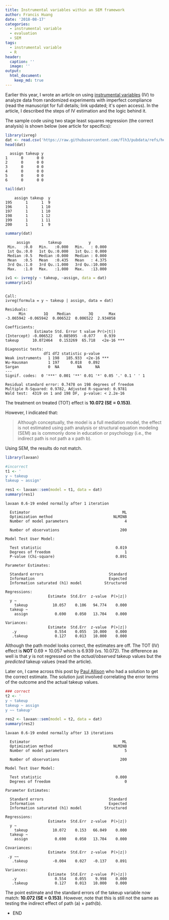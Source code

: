 ```yaml
---
title: Instrumental variables within an SEM framework
author: Francis Huang
date: '2018-08-17'
categories:
  - instrumental variable
  - evaluation
  - SEM
tags:
  - instrumental variable
  - R
header:
  caption: ''
  image: ''
output: 
  html_document:
    keep_md: true
---
```




Earlier this year, I wrote an article on using [instrumental variables](https://openpublishing.library.umass.edu/pare/article/id/1661/) (IV) to analyze data from randomized experiments with imperfect compliance (read the manuscript for full details; link updated; it's open access). In the article, I described the steps of IV estimation and the logic behind it.

The sample code using two stage least squares regression (the correct analysis) is shown below (see article for specifics):


``` r
library(ivreg)
dat <- read.csv('https://raw.githubusercontent.com/flh3/pubdata/refs/heads/main/IV/ivexample.csv')
head(dat)
```

```
  assign takeup y
1      0      0 0
2      0      0 0
3      0      0 0
4      0      0 0
5      0      0 0
6      0      0 0
```

``` r
tail(dat)
```

```
    assign takeup  y
195      1      1  9
196      1      1 10
197      1      1 10
198      1      1 12
199      1      1 11
200      1      1  9
```

``` r
summary(dat)
```

```
     assign        takeup            y         
 Min.   :0.0   Min.   :0.000   Min.   : 0.000  
 1st Qu.:0.0   1st Qu.:0.000   1st Qu.: 0.000  
 Median :0.5   Median :0.000   Median : 0.000  
 Mean   :0.5   Mean   :0.435   Mean   : 4.375  
 3rd Qu.:1.0   3rd Qu.:1.000   3rd Qu.:10.000  
 Max.   :1.0   Max.   :1.000   Max.   :13.000  
```

``` r
iv1 <- ivreg(y ~ takeup, ~assign, data = dat)
summary(iv1) 
```

```

Call:
ivreg(formula = y ~ takeup | assign, data = dat)

Residuals:
      Min        1Q    Median        3Q       Max 
-3.065942 -0.065942  0.006522  0.006522  2.934058 

Coefficients:
             Estimate Std. Error t value Pr(>|t|)    
(Intercept) -0.006522   0.085095  -0.077    0.939    
takeup      10.072464   0.153269  65.718   <2e-16 ***

Diagnostic tests:
                 df1 df2 statistic p-value    
Weak instruments   1 198   185.933  <2e-16 ***
Wu-Hausman         1 197     0.018   0.892    
Sargan             0  NA        NA      NA    
---
Signif. codes:  0 '***' 0.001 '**' 0.01 '*' 0.05 '.' 0.1 ' ' 1

Residual standard error: 0.7478 on 198 degrees of freedom
Multiple R-Squared: 0.9782,	Adjusted R-squared: 0.9781 
Wald test:  4319 on 1 and 198 DF,  p-value: < 2.2e-16 
```

The treatment on treated (TOT) effect is **10.072 (SE = 0.153)**.

However, I indicated that:

> Although conceptually, the model is a full mediation
> model, the effect is not estimated using path analysis 
> or structural equation modeling (SEM) as is commonly
> done in education or psychology (i.e., the indirect path
> is not path a x path b). 

Using SEM, the results do not match.


``` r
library(lavaan)

#incorrect
t1 <- '
y ~ takeup
takeup ~ assign'

res1 <- lavaan::sem(model = t1, data = dat)
summary(res1)
```

```
lavaan 0.6-19 ended normally after 1 iteration

  Estimator                                         ML
  Optimization method                           NLMINB
  Number of model parameters                         4

  Number of observations                           200

Model Test User Model:
                                                      
  Test statistic                                 0.019
  Degrees of freedom                                 1
  P-value (Chi-square)                           0.891

Parameter Estimates:

  Standard errors                             Standard
  Information                                 Expected
  Information saturated (h1) model          Structured

Regressions:
                   Estimate  Std.Err  z-value  P(>|z|)
  y ~                                                 
    takeup           10.057    0.106   94.774    0.000
  takeup ~                                            
    assign            0.690    0.050   13.704    0.000

Variances:
                   Estimate  Std.Err  z-value  P(>|z|)
   .y                 0.554    0.055   10.000    0.000
   .takeup            0.127    0.013   10.000    0.000
```

Although the path model looks correct, the estimates are off. The TOT (IV) effect is **NOT** 0.69 $\times$ 10.057 which is 6.939 (vs. 10.072). The difference as well is  that $y$ is not regressed on the *actual/observed* takeup values but the *predicted* takeup values (read the article).

Later on, I came across this post by [Paul Allison](https://statisticalhorizons.com/iv-in-sem) who had a solution to get the correct estimate. The solution just involved correlating the error terms of the outcome and the actual takeup values.


``` r
### correct
t2 <- '
y ~ takeup
takeup ~ assign
y ~~ takeup'

res2 <- lavaan::sem(model = t2, data = dat)
summary(res2)
```

```
lavaan 0.6-19 ended normally after 13 iterations

  Estimator                                         ML
  Optimization method                           NLMINB
  Number of model parameters                         5

  Number of observations                           200

Model Test User Model:
                                                      
  Test statistic                                 0.000
  Degrees of freedom                                 0

Parameter Estimates:

  Standard errors                             Standard
  Information                                 Expected
  Information saturated (h1) model          Structured

Regressions:
                   Estimate  Std.Err  z-value  P(>|z|)
  y ~                                                 
    takeup           10.072    0.153   66.049    0.000
  takeup ~                                            
    assign            0.690    0.050   13.704    0.000

Covariances:
                   Estimate  Std.Err  z-value  P(>|z|)
 .y ~~                                                
   .takeup           -0.004    0.027   -0.137    0.891

Variances:
                   Estimate  Std.Err  z-value  P(>|z|)
   .y                 0.554    0.055    9.998    0.000
   .takeup            0.127    0.013   10.000    0.000
```
The point estimate and the standard errors of the takeup variable now match: **10.072 (SE = 0.153)**. However, note that this is still not the same as testing the indirect effect of path (a) $\times$ path(b).

- END
